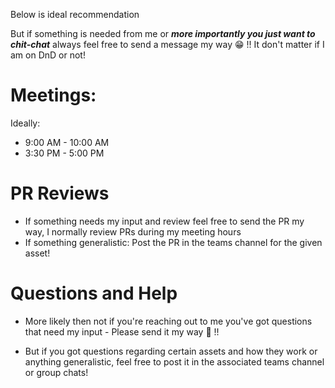 Below is ideal recommendation 

But if something is needed from me or _**more importantly you just want to chit-chat**_ always feel free to send a message my way 😁 !! It don't matter if I am on DnD or not!

# Meetings:
Ideally: 
- 9:00 AM - 10:00 AM
- 3:30 PM - 5:00 PM

# PR Reviews
- If something needs my input and review feel free to send the PR my way, I normally review PRs during my meeting hours
- If something generalistic: Post the PR in the teams channel for the given asset!


# Questions and Help
- More likely then not if you're reaching out to me you've got questions that need my input - Please send it my way 🙂 !!

- But if you got questions regarding certain assets and how they work or anything generalistic, feel free to post it in the associated teams channel or group chats!
